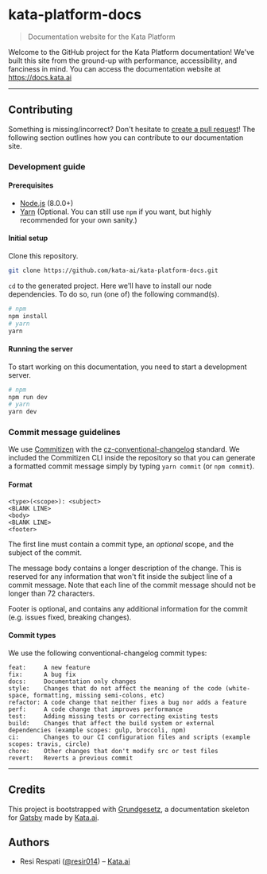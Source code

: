 # kata-platform-docs

> Documentation website for the Kata Platform

Welcome to the GitHub project for the Kata Platform documentation! We've built this site from the ground-up with performance, accessibility, and fanciness in mind. You can access the documentation website at https://docs.kata.ai

---

## Contributing

Something is missing/incorrect? Don't hesitate to [create a pull request](https://github.com/kata-ai/kata-platform-docs/pulls)! The following section outlines how you can contribute to our documentation site.

### Development guide

#### Prerequisites

- [Node.js](https://nodejs.org/en/) (8.0.0+)
- [Yarn](https://yarnpkg.com) (Optional. You can still use `npm` if you want, but highly recommended for your own sanity.)

#### Initial setup

Clone this repository.

```bash
git clone https://github.com/kata-ai/kata-platform-docs.git
```

`cd` to the generated project. Here we'll have to install our node dependencies. To do so, run (one of) the following command(s).

```bash
# npm
npm install
# yarn
yarn
```

#### Running the server

To start working on this documentation, you need to start a development server.

```bash
# npm
npm run dev
# yarn
yarn dev
```

### Commit message guidelines

We use [Commitizen](https://github.com/commitizen/cz-cli) with the [cz-conventional-changelog](https://github.com/commitizen/cz-conventional-changelog) standard. We included the Commitizen CLI inside the repository so that you can generate a formatted commit message simply by typing `yarn commit` (or `npm commit`).

#### Format

```
<type>(<scope>): <subject>
<BLANK LINE>
<body>
<BLANK LINE>
<footer>
```

The first line must contain a commit type, an _optional_ scope, and the subject of the commit.

The message body contains a longer description of the change. This is reserved for any information that won't fit inside the subject line of a commit message. Note that each line of the commit message should not be longer than 72 characters.

Footer is optional, and contains any additional information for the commit (e.g. issues fixed, breaking changes).

#### Commit types

We use the following conventional-changelog commit types:

```
feat:     A new feature
fix:      A bug fix
docs:     Documentation only changes
style:    Changes that do not affect the meaning of the code (white-space, formatting, missing semi-colons, etc)
refactor: A code change that neither fixes a bug nor adds a feature
perf:     A code change that improves performance
test:     Adding missing tests or correcting existing tests
build:    Changes that affect the build system or external dependencies (example scopes: gulp, broccoli, npm)
ci:       Changes to our CI configuration files and scripts (example scopes: travis, circle)
chore:    Other changes that don't modify src or test files
revert:   Reverts a previous commit
```

---

## Credits

This project is bootstrapped with [Grundgesetz](https://github.com/kata-ai/grundgesetz-skeleton), a documentation skeleton for [Gatsby](https://www.gatsbyjs.org/) made by [Kata.ai](https://kata.ai).

## Authors

- Resi Respati ([@resir014](https://twitter.com/resir014)) – [Kata.ai](https://kata.ai)
